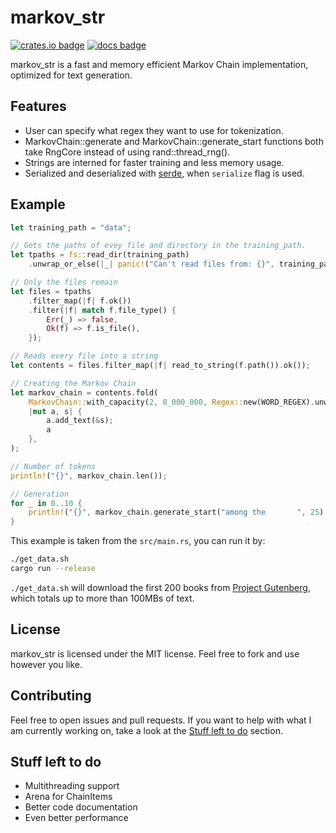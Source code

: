 # markov_str

[![crates.io badge]][crates.io] [![docs badge]][docs]

[crates.io badge]: https://img.shields.io/crates/v/markov_str.svg
[crates.io]: https://crates.io/crates/markov_str
[docs badge]: https://docs.rs/markov_str/badge.svg
[docs]: https://docs.rs/markov_str

markov_str is a fast and memory efficient Markov Chain implementation, optimized for text generation.

## Features

- User can specify what regex they want to use for tokenization.
- MarkovChain::generate and MarkovChain::generate_start functions both take RngCore instead of using rand::thread_rng().
- Strings are interned for faster training and less memory usage.
- Serialized and deserialized with [serde](https://docs.rs/serde/latest/serde/), when `serialize` flag is used.

## Example

```rs
let training_path = "data";

// Gets the paths of evey file and directory in the training_path.
let tpaths = fs::read_dir(training_path)
	.unwrap_or_else(|_| panic!("Can't read files from: {}", training_path));

// Only the files remain
let files = tpaths
	.filter_map(|f| f.ok())
	.filter(|f| match f.file_type() {
		Err(_) => false,
		Ok(f) => f.is_file(),
	});

// Reads every file into a string
let contents = files.filter_map(|f| read_to_string(f.path()).ok());

// Creating the Markov Chain
let markov_chain = contents.fold(
	MarkovChain::with_capacity(2, 8_000_000, Regex::new(WORD_REGEX).unwrap()),
	|mut a, s| {
		a.add_text(&s);
		a
	},
);

// Number of tokens
println!("{}", markov_chain.len());

// Generation
for _ in 0..10 {
	println!("{}", markov_chain.generate_start("among the       ", 25).unwrap());
}
```

This example is taken from the `src/main.rs`, you can run it by:
```sh
./get_data.sh
cargo run --release
```

`./get_data.sh` will download the first 200 books from [Project Gutenberg](https://www.gutenberg.org/), which totals up to more than 100MBs of text.

## License

markov_str is licensed under the MIT license. Feel free to fork and use however you like.

## Contributing

Feel free to open issues and pull requests. If you want to help with what I am currently working on, take a look at the [Stuff left to do](#stuff-left-to-do) section.

## Stuff left to do

- Multithreading support
- Arena for ChainItems
- Better code documentation
- Even better performance
